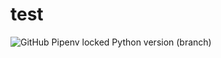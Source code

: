 # test
![GitHub Pipenv locked Python version (branch)](https://img.shields.io/github/pipenv/locked/python-version/heroku11/https://github.com/heroku11/test/xpr)
